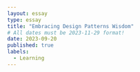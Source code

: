 ```yaml
---
layout: essay
type: essay
title: "Embracing Design Patterns Wisdom"
# All dates must be 2023-11-29 format!
date: 2023-09-20
published: true
labels:
  - Learning
---
```

